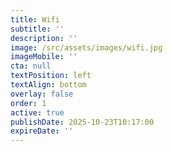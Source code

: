 ```yaml
---
title: Wifi
subtitle: ''
description: ''
image: /src/assets/images/wifi.jpg
imageMobile: ''
cta: null
textPosition: left
textAlign: bottom
overlay: false
order: 1
active: true
publishDate: 2025-10-23T10:17:00
expireDate: ''
---
```


